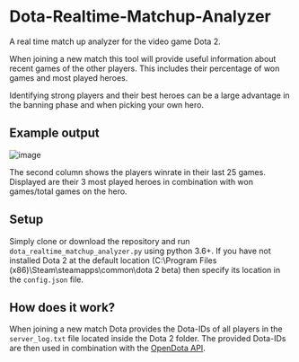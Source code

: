 # Dota-Realtime-Matchup-Analyzer
A real time match up analyzer for the video game Dota 2.

When joining a new match this tool will provide useful information about recent games of the other players. This includes their percentage of won games and most played heroes.

Identifying strong players and their best heroes can be a large advantage in the banning phase and when picking your own hero.

## Example output

![image](https://user-images.githubusercontent.com/34030720/126770087-b1367464-d598-4551-b0bc-1766a6f9cc0e.png)

The second column shows the players winrate in their last 25 games. Displayed are their 3 most played heroes in combination with won games/total games on the hero.

## Setup

Simply clone or download the repository and run `dota_realtime_matchup_analyzer.py` using python 3.6+. If you have not installed Dota 2 at the default location
(C:\Program Files (x86)\Steam\steamapps\common\dota 2 beta) then specify its location in the `config.json` file.

## How does it work?

When joining a new match Dota provides the Dota-IDs of all players in the `server_log.txt` file located inside the Dota 2 folder. The provided Dota-IDs are then used in combination with the [OpenDota API](https://docs.opendota.com/).